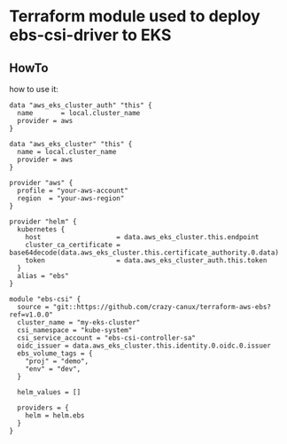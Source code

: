 # Terraform module used to deploy ebs-csi-driver to EKS

## HowTo

how to use it:

    data "aws_eks_cluster_auth" "this" {
      name       = local.cluster_name
      provider = aws
    }

    data "aws_eks_cluster" "this" {
      name = local.cluster_name
      provider = aws
    }

    provider "aws" {
      profile = "your-aws-account"
      region  = "your-aws-region"
    }

    provider "helm" {
      kubernetes {
        host                   = data.aws_eks_cluster.this.endpoint
        cluster_ca_certificate = base64decode(data.aws_eks_cluster.this.certificate_authority.0.data)
        token                  = data.aws_eks_cluster_auth.this.token
      }
      alias = "ebs"
    }

    module "ebs-csi" {
      source = "git::https://github.com/crazy-canux/terraform-aws-ebs?ref=v1.0.0"
      cluster_name = "my-eks-cluster"
      csi_namespace = "kube-system"
      csi_service_account = "ebs-csi-controller-sa"
      oidc_issuer = data.aws_eks_cluster.this.identity.0.oidc.0.issuer
      ebs_volume_tags = {
        "proj" = "demo",
        "env" = "dev",
      }

      helm_values = [] 

      providers = {
        helm = helm.ebs
      }
    }
